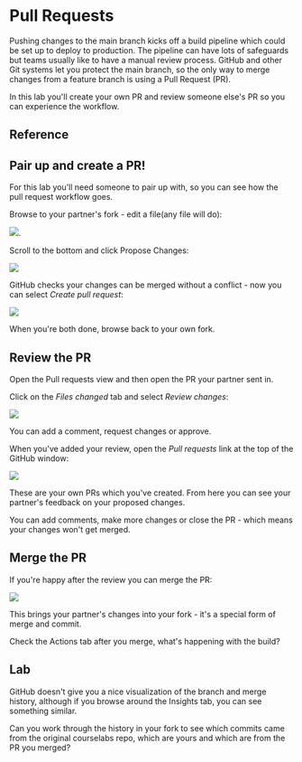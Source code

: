 # Pull Requests

Pushing changes to the main branch kicks off a build pipeline which could be set up to deploy to production. The pipeline can have lots of safeguards but teams usually like to have a manual review process. GitHub and other Git systems let you protect the main branch, so the only way to merge changes from a feature branch is using a Pull Request (PR).

In this lab you'll create your own PR and review someone else's PR so you can experience the workflow.

## Reference


## Pair up and create a PR!

For this lab you'll need someone to pair up with, so you can see how the pull request workflow goes.

Browse to your partner's fork - edit a file(any file will do):

![](edit).

Scroll to the bottom and click Propose Changes:

![](propose)


GitHub checks your changes can be merged without a conflict - now you can select _Create pull request_:

![](create-pr)

When you're both done, browse back to your own fork.


## Review the PR

Open the Pull requests view and then open the PR your partner sent in.

Click on the _Files changed_ tab and select _Review changes_:

![](review)

You can add a comment, request changes or approve.

When you've added your review, open the _Pull requests_ link at the top of the GitHub window:

![](PRS)

These are your own PRs which you've created. From here you can see your partner's feedback on your proposed changes.

You can add comments, make more changes or close the PR - which means your changes won't get merged.


## Merge the PR

If you're happy after the review you can merge the PR:

![](merge)

This brings your partner's changes into your fork - it's a special form of merge and commit.

Check the Actions tab after you merge, what's happening with the build?

## Lab

GitHub doesn't give you a nice visualization of the branch and merge history, although if you browse around the Insights tab, you can see something similar.

Can you work through the history in your fork to see which commits came from the original courselabs repo, which are yours and which are from the PR you merged?